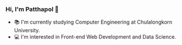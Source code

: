 ### Hi, I'm Patthapol 👋

- 📚 I'm currently studying Computer Engineering at Chulalongkorn University.
- 💻 I'm interested in Front-end Web Development and Data Science.

<!--
**patthapolkit/patthapolkit** is a ✨ _special_ ✨ repository because its `README.md` (this file) appears on your GitHub profile.

Here are some ideas to get you started:

- 🔭 I’m currently working on ...
- 🌱 I’m currently learning ...
- 👯 I’m looking to collaborate on ...
- 🤔 I’m looking for help with ...
- 💬 Ask me about ...
- 📫 How to reach me: ...
- 😄 Pronouns: ...
- ⚡ Fun fact: ...
-->
